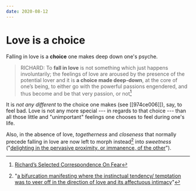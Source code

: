 ```yaml
---
date: 2020-08-12
---
```


# Love is a choice

Falling in love is a **choice** one makes deep down one's psyche.

> RICHARD: To **fall in love** is not something which just happens involuntarily; the feelings of love are aroused by the presence of the potential lover and it is **a choice made deep-down**, at the core of one’s being, to either go with the powerful passions engendered, and thus become and be that very passion, or not[^richard]

[^richard]: [Richard’s Selected Correspondence On Fear](http://actualfreedom.com.au/richard/selectedcorrespondence/sc-fear2.htm)

It is *not any different* to the choice one makes (see [[974ce006]]), say, to feel bad. Love is not any more special --- in regards to that choice --- than all those little and "unimportant" feelings one chooses to feel during one's life.

Also, in the absence of love, *togetherness* and *closeness* that normally precede falling in love are now left to morph instead[^bif] into *sweetness* ("[delighting in the pervasive proximity, or immanence, of the other](http://www.actualfreedom.com.au/richard/selectedcorrespondence/sc-intimacy.htm)").

[^bif]: "[a bifurcation manifesting where the instinctual tendency/ temptation was to veer off in the direction of love and its affectuous intimacy](http://www.actualfreedom.com.au/richard/selectedcorrespondence/sc-intimacy.htm)"